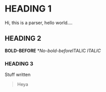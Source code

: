 # HEADING 1

Hi, this is a parser, hello world....

## HEADING 2

**BOLD-BEFORE** \**No-bold-before*ITALIC _ITALIC_

### HEADING 3

Stuff written

> Heya
